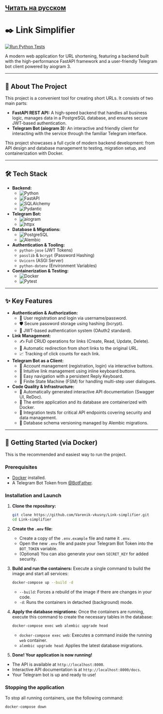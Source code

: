 [Читать на русском](README_RU.md)
---

# ✒️ Link Simplifier

[![Run Python Tests](https://github.com/Varenik-vkusny/Link-simplifier/actions/workflows/ci.yml/badge.svg)](https://github.com/Varenik-vkusny/Link-simplifier/actions/workflows/ci.yml)

A modern web application for URL shortening, featuring a backend built with the high-performance FastAPI framework and a user-friendly Telegram bot client powered by aiogram 3.

---

## 🚀 About The Project

This project is a convenient tool for creating short URLs. It consists of two main parts:

*   **FastAPI REST API:** A high-speed backend that handles all business logic, manages data in a PostgreSQL database, and ensures secure JWT-based authentication.
*   **Telegram Bot (aiogram 3):** An interactive and friendly client for interacting with the service through the familiar Telegram interface.

This project showcases a full cycle of modern backend development: from API design and database management to testing, migration setup, and containerization with Docker.

---

## 🛠️ Tech Stack

*   **Backend:**
    *   ![Python](https://img.shields.io/badge/Python-3.12-3776AB?style=for-the-badge&logo=python)
    *   ![FastAPI](https://img.shields.io/badge/FastAPI-0.11x-009688?style=for-the-badge&logo=fastapi)
    *   ![SQLAlchemy](https://img.shields.io/badge/SQLAlchemy-2.0-DB4437?style=for-the-badge&logo=sqlalchemy)
    *   ![Pydantic](https://img.shields.io/badge/Pydantic-v2-E96F00?style=for-the-badge)
*   **Telegram Bot:**
    *   ![aiogram](https://img.shields.io/badge/aiogram-3.x-26A5E4?style=for-the-badge)
    *   ![httpx](https://img.shields.io/badge/httpx-async-000000?style=for-the-badge)
*   **Database & Migrations:**
    *   ![PostgreSQL](https://img.shields.io/badge/PostgreSQL-16-336791?style=for-the-badge&logo=postgresql)
    *   ![Alembic](https://img.shields.io/badge/Alembic-migrations-4E2A84?style=for-the-badge)
*   **Authentication & Tooling:**
    *   `python-jose` (JWT Tokens)
    *   `passlib` & `bcrypt` (Password Hashing)
    *   `Uvicorn` (ASGI Server)
    *   `python-dotenv` (Environment Variables)
*   **Containerization & Testing:**
    *   ![Docker](https://img.shields.io/badge/Docker-compose-2496ED?style=for-the-badge&logo=docker)
    *   ![Pytest](https://img.shields.io/badge/Pytest-testing-0A9EDC?style=for-the-badge&logo=pytest)

---

## ✨ Key Features

*   **Authentication & Authorization:**
    *   🔐 User registration and login via username/password.
    *   🛡️ Secure password storage using hashing (bcrypt).
    *   🔑 JWT-based authentication system (OAuth2 standard).
*   **Link Management:**
    *   ✍️ Full CRUD operations for links (Create, Read, Update, Delete).
    *   🔄 Automatic redirection from short links to the original URL.
    *   📈 Tracking of click counts for each link.
*   **Telegram Bot as a Client:**
    *   🔑 Account management (registration, login) via interactive buttons.
    *   🤖 Intuitive link management using inline keyboard buttons.
    *   💬 Easy navigation with a persistent Reply Keyboard.
    *   🧠 Finite State Machine (FSM) for handling multi-step user dialogues.
*   **Code Quality & Infrastructure:**
    *   📄 Automatically generated interactive API documentation (Swagger UI, ReDoc).
    *   🐋 The entire application and its database are containerized with Docker.
    *   🧪 Integration tests for critical API endpoints covering security and data management.
    *   🔄 Database schema versioning managed by Alembic migrations.

---

## 🏁 Getting Started (via Docker)

This is the recommended and easiest way to run the project.

### Prerequisites
*   [Docker](https://www.docker.com/products/docker-desktop/) installed.
*   A Telegram Bot Token from [@BotFather](https://t.me/BotFather).

### Installation and Launch

1.  **Clone the repository:**
    ```bash
    git clone https://github.com/Varenik-vkusny/Link-simplifier.git
    cd Link-simplifier
    ```

2.  **Create the `.env` file:**
    *   Create a copy of the `.env.example` file and name it `.env`.
    *   Open the new `.env` file and paste your Telegram Bot Token into the `BOT_TOKEN` variable.
    *   (Optional) You can also generate your own `SECRET_KEY` for added security.

3.  **Build and run the containers:**
    Execute a single command to build the image and start all services:
    ```bash
    docker-compose up --build -d
    ```
    *   `--build`: Forces a rebuild of the image if there are changes in your code.
    *   `-d`: Runs the containers in detached (background) mode.

4.  **Apply the database migrations:**
    Once the containers are running, execute this command to create the necessary tables in the database:
    ```bash
    docker-compose exec web alembic upgrade head
    ```
    *   `docker-compose exec web`: Executes a command inside the running `web` container.
    *   `alembic upgrade head`: Applies the latest database migrations.

5.  **Done! Your application is now running!**

*   The API is available at `http://localhost:8000`.
*   Interactive API documentation is at `http://localhost:8000/docs`.
*   Your Telegram bot is up and ready to use!

### Stopping the application
To stop all running containers, use the following command:
```bash
docker-compose down
